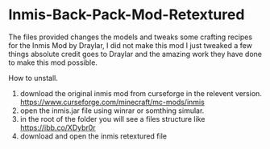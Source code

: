 # Inmis-Back-Pack-Mod-Retextured
The files provided changes the models and tweaks some crafting recipes for the Inmis Mod by Draylar, 
I did not make this mod I just tweaked a few things absolute credit goes to Draylar and the amazing work they have done to make this mod possible.


How to unstall.
1. download the original inmis mod from curseforge in the relevent version. https://www.curseforge.com/minecraft/mc-mods/inmis
2. open the inmis.jar file using winrar or somthing simular.
3. in the root of the folder you will see a files structure like https://ibb.co/XDybr0r
4. download and open the inmis retextured file 
